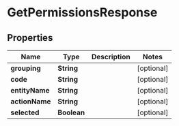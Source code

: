 
# GetPermissionsResponse

## Properties
Name | Type | Description | Notes
------------ | ------------- | ------------- | -------------
**grouping** | **String** |  |  [optional]
**code** | **String** |  |  [optional]
**entityName** | **String** |  |  [optional]
**actionName** | **String** |  |  [optional]
**selected** | **Boolean** |  |  [optional]



